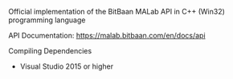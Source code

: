 Official implementation of the BitBaan MALab API in C++ (Win32) programming language

API Documentation: https://malab.bitbaan.com/en/docs/api

Compiling Dependencies
 * Visual Studio 2015 or higher


